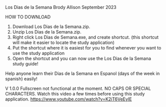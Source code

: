 Los Dias de la Semana
Brody Allison
September 2023

HOW TO DOWNLOAD
1) Download Los Dias de la Semana.zip.
2) Unzip Los Dias de la Semana.zip.
3) Right click Los Dias de Semana.exe, and create shortcut. (this shortcut will make it easier to locate the study application)
4) Put the shortcut where it is easiest for you to find whenever you want to use the study application
5) Open the shortcut and you can now use the Los Dias de la Semana study guide!

Help anyone learn their Dias de la Semana en Espanol (days of the week in spanish) easily!

V 1.0.0
Fullscreen not functional at the moment.
NO CAPS OR SPECIAL CHARACTERS.
Watch this video a few times before using this study application.
https://www.youtube.com/watch?v=K2iT6VeEyIE
